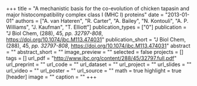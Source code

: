 +++
title = "A mechanistic basis for the co-evolution of chicken tapasin and major histocompatibility complex class I (MHC I) proteins"
date = "2013-01-01"
authors = ["A. van Hateren", "R. Carter", "A. Bailey", "N. Kontouli", "A. P. Williams", "J. Kaufman", "T. Elliott"]
publication_types = ["0"]
publication = "J Biol Chem, (288), 45, _pp. 32797-808_, https://doi.org/10.1074/jbc.M113.474031"
publication_short = "J Biol Chem, (288), 45, _pp. 32797-808_, https://doi.org/10.1074/jbc.M113.474031"
abstract = ""
abstract_short = ""
image_preview = ""
selected = false
projects = []
tags = []
url_pdf = "http://www.jbc.org/content/288/45/32797.full.pdf"
url_preprint = ""
url_code = ""
url_dataset = ""
url_project = ""
url_slides = ""
url_video = ""
url_poster = ""
url_source = ""
math = true
highlight = true
[header]
image = ""
caption = ""
+++
